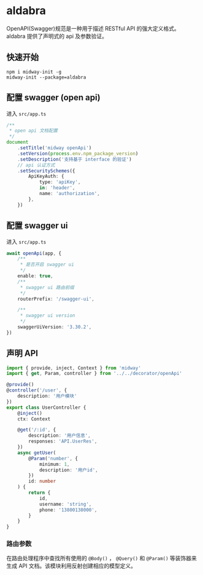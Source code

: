 # aldabra

OpenAPI(Swagger)规范是一种用于描述 RESTful API 的强大定义格式。 aldabra 提供了声明式的 api 及参数验证。

## 快速开始


```
npm i midway-init -g
midway-init --package=aldabra
```

## 配置 swagger (open api)

进入 `src/app.ts`

```ts
/**
 * open api 文档配置
 */
document
    .setTitle('midway openApi')
    .setVersion(process.env.npm_package_version)
    .setDescription('支持基于 interface 的验证')
    // api 认证方式
    .setSecuritySchemes({
        ApiKeyAuth: {
            type: 'apiKey',
            in: 'header',
            name: 'authorization',
        },
    })
```

## 配置 swagger ui

进入 `src/app.ts`

```ts
await openApi(app, {
    /**
     * 是否开启 swagger ui
     */
    enable: true,
    /**
     * swagger ui 路由前缀
     */
    routerPrefix: '/swagger-ui',

    /**
     * swagger ui version
     */
    swaggerUiVersion: '3.30.2',
})
```

## 声明 API

```ts
import { provide, inject, Context } from 'midway'
import { get, Param, controller } from '../../decorator/openApi'

@provide()
@controller('/user', {
    description: '用户模块'
})
export class UserController {
    @inject()
    ctx: Context

    @get('/:id', {
        description: '用户信息',
        responses: 'API.UserRes',
    })
    async getUser(
        @Param('number', {
            minimum: 1,
            description: '用户id',
        })
        id: number
    ) {
        return {
            id,
            username: 'string',
            phone: '13800138000',
        }
    }
}

```

### 路由参数

在路由处理程序中查找所有使用的
`@Body()` ， `@Query()` 和 `@Param()` 等装饰器来生成 API 文档。该模块利用反射创建相应的模型定义。
